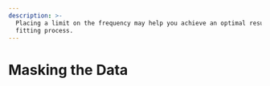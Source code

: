 ```yaml
---
description: >-
  Placing a limit on the frequency may help you achieve an optimal result in the
  fitting process.
---
```


# Masking the Data

